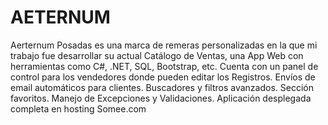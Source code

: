 # AETERNUM
Aerternum Posadas es una marca de remeras personalizadas en la que mi trabajo fue desarrollar su actual Catálogo de Ventas, una App Web con herramientas como C#, .NET, SQL, Bootstrap, etc.
Cuenta con un panel de control para los vendedores donde pueden editar los Registros.
Envíos de email automáticos para clientes.
Buscadores y filtros avanzados.
Sección favoritos.
Manejo de Excepciones y Validaciones.
Aplicación desplegada completa en hosting Somee.com
